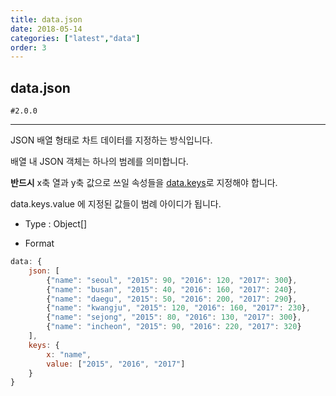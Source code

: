 ```yaml
---
title: data.json
date: 2018-05-14
categories: ["latest","data"]
order: 3
---
```


## data.json

`#2.0.0`

---

JSON 배열 형태로 차트 데이터를 지정하는 방식입니다.

배열 내 JSON 객체는 하나의 범례를 의미합니다.

**반드시** x축 열과 y축 값으로 쓰일 속성들을 [data.keys](/data/data.keys.html)로 지정해야 합니다.

data.keys.value 에 지정된 값들이 범례 아이디가 됩니다.

* Type : Object[]

* Format
```javascript
data: {
	json: [
		{"name": "seoul", "2015": 90, "2016": 120, "2017": 300},
		{"name": "busan", "2015": 40, "2016": 160, "2017": 240},
		{"name": "daegu", "2015": 50, "2016": 200, "2017": 290},
		{"name": "kwangju", "2015": 120, "2016": 160, "2017": 230},
		{"name": "sejong", "2015": 80, "2016": 130, "2017": 300},
		{"name": "incheon", "2015": 90, "2016": 220, "2017": 320}
	],
	keys: {
		x: "name",
		value: ["2015", "2016", "2017"]
	}
}
```
